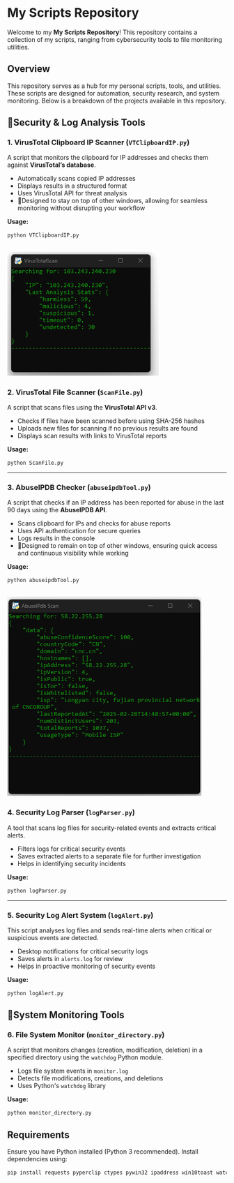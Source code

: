 # My Scripts Repository

Welcome to my **My Scripts Repository**! This repository contains a collection of my scripts, ranging from cybersecurity tools to file monitoring utilities.

## Overview
This repository serves as a hub for my personal scripts, tools, and utilities. These scripts are designed for automation, security research, and system monitoring. Below is a breakdown of the projects available in this repository.

## 🔎Security & Log Analysis Tools

### 1. **VirusTotal Clipboard IP Scanner** (`VTClipboardIP.py`)
A script that monitors the clipboard for IP addresses and checks them against **VirusTotal’s database**.

- Automatically scans copied IP addresses                                                                        
- Displays results in a structured format
- Uses VirusTotal API for threat analysis
- 📌Designed to stay on top of other windows, allowing for seamless monitoring without disrupting your workflow

**Usage:**
```bash
python VTClipboardIP.py
```
![VirusTotal Scan](images/VirusTotalScan1.png)
---

### 2. **VirusTotal File Scanner** (`ScanFile.py`)
A script that scans files using the **VirusTotal API v3**.

- Checks if files have been scanned before using SHA-256 hashes
- Uploads new files for scanning if no previous results are found
- Displays scan results with links to VirusTotal reports

**Usage:**
```bash
python ScanFile.py
```

---

### 3. **AbuseIPDB Checker** (`abuseipdbTool.py`)
A script that checks if an IP address has been reported for abuse in the last 90 days using the **AbuseIPDB API**.

- Scans clipboard for IPs and checks for abuse reports
- Uses API authentication for secure queries
- Logs results in the console
- 📌Designed to remain on top of other windows, ensuring quick access and continuous visibility while working

**Usage:**
```bash
python abuseipdbTool.py
```
![VirusTotal Scan](images/AbuseIPDBScan1.png)
---

### 4. **Security Log Parser** (`logParser.py`)
A tool that scans log files for security-related events and extracts critical alerts.

- Filters logs for critical security events
- Saves extracted alerts to a separate file for further investigation
- Helps in identifying security incidents

**Usage:**
```bash
python logParser.py
```

---

### 5. **Security Log Alert System** (`logAlert.py`)
This script analyses log files and sends real-time alerts when critical or suspicious events are detected.

- Desktop notifications for critical security logs
- Saves alerts in `alerts.log` for review
- Helps in proactive monitoring of security events

**Usage:**
```bash
python logAlert.py
```

## 👀System Monitoring Tools

### 6. **File System Monitor** (`monitor_directory.py`)
A script that monitors changes (creation, modification, deletion) in a specified directory using the `watchdog` Python module.

- Logs file system events in `monitor.log`
- Detects file modifications, creations, and deletions
- Uses Python's `watchdog` library

**Usage:**
```bash
python monitor_directory.py
```

## Requirements
Ensure you have Python installed (Python 3 recommended). Install dependencies using:
```bash
pip install requests pyperclip ctypes pywin32 ipaddress win10toast watchdog logging
```

